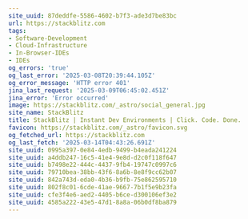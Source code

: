 ```yaml
---
site_uuid: 87deddfe-5586-4602-b7f3-ade3d7be83bc
url: https://stackblitz.com
tags:
- Software-Development
- Cloud-Infrastructure
- In-Browser-IDEs
- IDEs
og_errors: 'true'
og_last_error: '2025-03-08T20:39:44.105Z'
og_error_message: 'HTTP error 401'
jina_last_request: '2025-03-09T06:45:02.451Z'
jina_error: 'Error occurred'
image: https://stackblitz.com/_astro/social_general.jpg
site_name: StackBlitz
title: StackBlitz | Instant Dev Environments | Click. Code. Done.
favicon: https://stackblitz.com/_astro/favicon.svg
og_fetched_url: https://stackblitz.com
og_last_fetch: '2025-03-14T04:43:26.691Z'
site_uuid: 0995a397-0e84-4edb-9499-b4eada241224
site_uuid: a4ddb247-16c5-41e4-9e8d-d2c0f118f647
site_uuid: b7498e22-444c-4437-9fb4-19747c0997c6
site_uuid: 79710bea-38bb-43f6-8a6b-8e8f9cc62b07
site_uuid: 842a743d-eda0-4b36-b9fb-75e862595710
site_uuid: 802f8c01-6cde-41ae-9667-7b1f5e9b23fa
site_uuid: cfe3f4e6-aed2-4405-b6ce-d300106ef3e2
site_uuid: 4585a222-43e5-47d1-8a8a-06b0df8ba879
---
```



